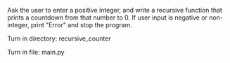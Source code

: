 Ask the user to enter a positive integer, and write a recursive function that prints a countdown from that number to 0.
If user input is negative or non-integer, print "Error" and stop the program.

Turn in directory: recursive_counter

Turn in file: main.py

